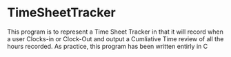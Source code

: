 # TimeSheetTracker
This program is to represent a Time Sheet Tracker in that it will record when a user Clocks-in or Clock-Out and output a Cumliative Time review of all the hours recorded. 
As practice, this program has been written entirly in C
